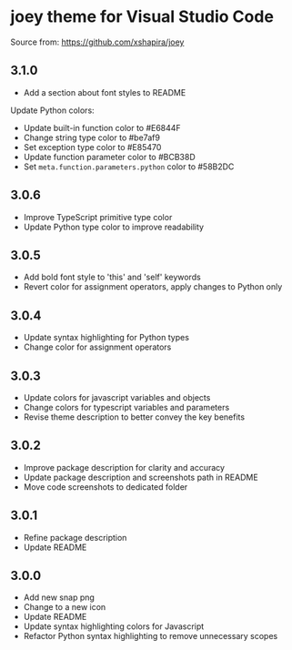 # joey theme for Visual Studio Code

Source from: <https://github.com/xshapira/joey>

## 3.1.0

* Add a section about font styles to README

Update Python colors:

* Update built-in function color to #E6844F
* Change string type color to #be7af9
* Set exception type color to #E85470
* Update function parameter color to #BCB38D
* Set `meta.function.parameters.python` color to #58B2DC

## 3.0.6

* Improve TypeScript primitive type color
* Update Python type color to improve readability

## 3.0.5

* Add bold font style to 'this' and 'self' keywords
* Revert color for assignment operators, apply changes to Python only

## 3.0.4

* Update syntax highlighting for Python types
* Change color for assignment operators

## 3.0.3

* Update colors for javascript variables and objects
* Change colors for typescript variables and parameters
* Revise theme description to better convey the key benefits

## 3.0.2

* Improve package description for clarity and accuracy
* Update package description and screenshots path in README
* Move code screenshots to dedicated folder

## 3.0.1

* Refine package description
* Update README

## 3.0.0

* Add new snap png
* Change to a new icon
* Update README
* Update syntax highlighting colors for Javascript
* Refactor Python syntax highlighting to remove unnecessary scopes
